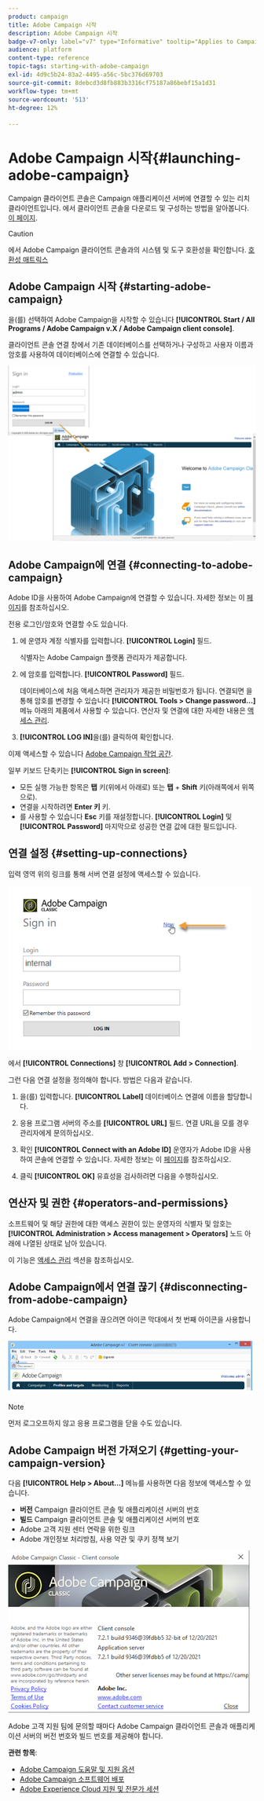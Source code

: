 ```yaml
---
product: campaign
title: Adobe Campaign 시작
description: Adobe Campaign 시작
badge-v7-only: label="v7" type="Informative" tooltip="Applies to Campaign Classic v7 only"
audience: platform
content-type: reference
topic-tags: starting-with-adobe-campaign
exl-id: 4d9c5b24-83a2-4495-a56c-5bc376d69703
source-git-commit: 8debcd3d8fb883b3316cf75187a86bebf15a1d31
workflow-type: tm+mt
source-wordcount: '513'
ht-degree: 12%

---
```


# Adobe Campaign 시작{#launching-adobe-campaign}



Campaign 클라이언트 콘솔은 Campaign 애플리케이션 서버에 연결할 수 있는 리치 클라이언트입니다. 에서 클라이언트 콘솔을 다운로드 및 구성하는 방법을 알아봅니다. [이 페이지](../../installation/using/installing-the-client-console.md).

>[!CAUTION]
>
>에서 Adobe Campaign 클라이언트 콘솔과의 시스템 및 도구 호환성을 확인합니다. [호환성 매트릭스](../../rn/using/compatibility-matrix.md#ClientConsoleoperatingsystems)

## Adobe Campaign 시작 {#starting-adobe-campaign}

을(를) 선택하여 Adobe Campaign을 시작할 수 있습니다 **[!UICONTROL Start / All Programs / Adobe Campaign v.X / Adobe Campaign client console]**.

클라이언트 콘솔 연결 창에서 기존 데이터베이스를 선택하거나 구성하고 사용자 이름과 암호를 사용하여 데이터베이스에 연결할 수 있습니다.

![](assets/acc-logon.png)

## Adobe Campaign에 연결 {#connecting-to-adobe-campaign}

Adobe ID을 사용하여 Adobe Campaign에 연결할 수 있습니다. 자세한 정보는 이 [페이지](../../integrations/using/about-adobe-id.md)를 참조하십시오.

전용 로그인/암호와 연결할 수도 있습니다.

1. 에 운영자 계정 식별자를 입력합니다. **[!UICONTROL Login]** 필드.

   식별자는 Adobe Campaign 플랫폼 관리자가 제공합니다.

1. 에 암호를 입력합니다. **[!UICONTROL Password]** 필드.

   데이터베이스에 처음 액세스하면 관리자가 제공한 비밀번호가 됩니다. 연결되면 을 통해 암호를 변경할 수 있습니다 **[!UICONTROL Tools > Change password...]** 메뉴 아래의 제품에서 사용할 수 있습니다. 연산자 및 연결에 대한 자세한 내용은 [액세스 관리](../../platform/using/access-management.md).

1. **[!UICONTROL LOG IN]**&#x200B;을(를) 클릭하여 확인합니다.<!--You can also press the **Enter** key to launch connection.-->

이제 액세스할 수 있습니다 [Adobe Campaign 작업 공간](../../platform/using/adobe-campaign-workspace.md).

일부 키보드 단축키는 **[!UICONTROL Sign in screen]**:
* 모든 실행 가능한 항목은 **탭** 키(위에서 아래로) 또는 **탭** + **Shift** 키(아래쪽에서 위쪽으로).
* 연결을 시작하려면 **Enter 키** 키.
* 를 사용할 수 있습니다 **Esc** 키를 재설정합니다. **[!UICONTROL Login]** 및 **[!UICONTROL Password]** 마지막으로 성공한 연결 값에 대한 필드입니다.

## 연결 설정 {#setting-up-connections}

입력 영역 위의 링크를 통해 서버 연결 설정에 액세스할 수 있습니다.

![](assets/s_ncs_user_connections_management.png)

에서 **[!UICONTROL Connections]** 창 **[!UICONTROL Add > Connection]**.

그런 다음 연결 설정을 정의해야 합니다. 방법은 다음과 같습니다.

1. 을(를) 입력합니다. **[!UICONTROL Label]** 데이터베이스 연결에 이름을 할당합니다.

1. 응용 프로그램 서버의 주소를 **[!UICONTROL URL]** 필드. 연결 URL을 모를 경우 관리자에게 문의하십시오.

1. 확인 **[!UICONTROL Connect with an Adobe ID]** 운영자가 Adobe ID을 사용하여 콘솔에 연결할 수 있습니다. 자세한 정보는 이 [페이지](../../integrations/using/about-adobe-id.md)를 참조하십시오.

1. 클릭 **[!UICONTROL OK]** 유효성을 검사하려면 다음을 수행하십시오.

## 연산자 및 권한 {#operators-and-permissions}

소프트웨어 및 해당 권한에 대한 액세스 권한이 있는 운영자의 식별자 및 암호는 **[!UICONTROL Administration > Access management > Operators]** 노드 아래에 나열된 상태로 남아 있습니다.

이 기능은 [액세스 관리](../../platform/using/access-management.md) 섹션을 참조하십시오.

## Adobe Campaign에서 연결 끊기 {#disconnecting-from-adobe-campaign}

Adobe Campaign에서 연결을 끊으려면 아이콘 막대에서 첫 번째 아이콘을 사용합니다.

![](assets/s_ncs_user_deconnexion.png)

>[!NOTE]
>
>먼저 로그오프하지 않고 응용 프로그램을 닫을 수도 있습니다.

## Adobe Campaign 버전 가져오기 {#getting-your-campaign-version}

다음 **[!UICONTROL Help > About...]** 메뉴를 사용하면 다음 정보에 액세스할 수 있습니다.

* **버전** Campaign 클라이언트 콘솔 및 애플리케이션 서버의 번호
* **빌드** Campaign 클라이언트 콘솔 및 애플리케이션 서버의 번호
* Adobe 고객 지원 센터 연락을 위한 링크
* Adobe 개인정보 처리방침, 사용 약관 및 쿠키 정책 보기

![](assets/about-acc.png)

Adobe 고객 지원 팀에 문의할 때마다 Adobe Campaign 클라이언트 콘솔과 애플리케이션 서버의 버전 번호와 빌드 번호를 제공해야 합니다.

**관련 항목**:

* [Adobe Campaign 도움말 및 지원 옵션](../../support.md)
* [Adobe Campaign 소프트웨어 배포](https://experience.adobe.com/#/downloads/content/software-distribution/ko/campaign.html)
* [Adobe Experience Cloud 지원 및 전문가 세션](https://helpx.adobe.com/kr/enterprise/admin-guide.html/enterprise/using/support-for-experience-cloud.ug.html)
